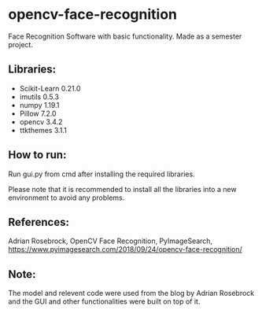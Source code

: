 # opencv-face-recognition

Face Recognition Software with basic functionality. Made as a semester project.

## Libraries:
* Scikit-Learn  0.21.0
* imutils       0.5.3
* numpy         1.19.1
* Pillow        7.2.0
* opencv        3.4.2
* ttkthemes     3.1.1

## How to run:
Run gui.py from cmd after installing the required libraries.

Please note that it is recommended to install all the libraries into a new environment to avoid any problems.

## References:
Adrian Rosebrock, OpenCV Face Recognition, PyImageSearch, https://www.pyimagesearch.com/2018/09/24/opencv-face-recognition/

## Note:
The model and relevent code were used from the blog by Adrian Rosebrock and the GUI and other functionalities were built on top of it.
